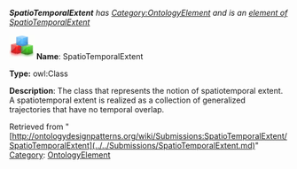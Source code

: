 ___SpatioTemporalExtent__ has [Category:OntologyElement](../../Category/OntologyElement.md "Category:OntologyElement") and is an [element of](../../Property/ElementOf.md "Property:ElementOf") [SpatioTemporalExtent](../../Submissions/SpatioTemporalExtent.md "Submissions:SpatioTemporalExtent")_


  




[![Class](../../images/thumb/2/27/Class.gif/45px-Class.gif)](../../Image/Class.gif.md "Class")
__Name__: SpatioTemporalExtent 


__Type:__ owl:Class 


__Description__: The class that represents the notion of spatiotemporal extent. A spatiotemporal extent is realized as a collection of generalized trajectories that have no temporal overlap. 





Retrieved from "[http://ontologydesignpatterns.org/wiki/Submissions:SpatioTemporalExtent/SpatioTemporalExtent](../../Submissions/SpatioTemporalExtent.md)"
 [Category](http://ontologydesignpatterns.org/wiki/Special:Categories "Special:Categories"): [OntologyElement](../../Category/OntologyElement.md "Category:OntologyElement")